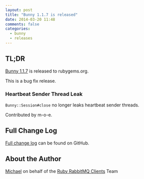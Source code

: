 ```yaml
---
layout: post
title: "Bunny 1.1.7 is released"
date: 2014-03-20 11:48
comments: false
categories:
  - bunny
  - releases
---
```


## TL;DR

[Bunny 1.1.7](https://rubygems.org/gems/bunny/versions/1.1.7) is released to rubygems.org.

This is a bug fix release.


### Heartbeat Sender Thread Leak

`Bunny::Session#close` no longer leaks heartbeat sender
threads.

Contributed by m-o-e.


## Full Change Log

[Full change log](https://github.com/ruby-amqp/bunny/blob/1.1.x-stable/ChangeLog.md) can be found on GitHub.


## About the Author

[Michael](http://twitter.com/michaelklishin) on behalf of the [Ruby RabbitMQ Clients](http://github.com/ruby-amqp) Team
